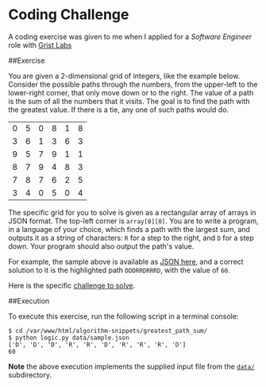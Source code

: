 Coding Challenge
================

A coding exercise was given to me when I applied for a *Software Engineer* role with [Grist Labs](http://www.getgrist.com/)

##Exercise

You are given a 2-dimensional grid of integers, like the example below. Consider the possible paths through the numbers, from the upper-left to the lower-right corner, that only move down or to the right. The value of a path is the sum of all the numbers that it visits. The goal is to find the path with the greatest value. If there is a tie, any one of such paths would do.

<table>
  <tbody>
    <tr>
      <td>0</td>
      <td>5</td>
      <td>0</td>
      <td>8</td>
      <td>1</td>
      <td>8</td>
    </tr>
    <tr>
      <td>3</td>
      <td>6</td>
      <td>1</td>
      <td>3</td>
      <td>6</td>
      <td>3</td>
    </tr>
    <tr>
      <td>9</td>
      <td>5</td>
      <td>7</td>
      <td>9</td>
      <td>1</td>
      <td>1</td>
    </tr>
    <tr>
      <td>8</td>
      <td>7</td>
      <td>9</td>
      <td>4</td>
      <td>8</td>
      <td>3</td>
    </tr>
    <tr>
      <td>7</td>
      <td>8</td>
      <td>7</td>
      <td>6</td>
      <td>2</td>
      <td>5</td>
    </tr>
    <tr>
      <td>3</td>
      <td>4</td>
      <td>0</td>
      <td>5</td>
      <td>0</td>
      <td>4</td>
    </tr>
  </tbody>
</table>

The specific grid for you to solve is given as a rectangular array of arrays in JSON format. The top-left corner is `array[0][0]`. You are to write a program, in a language of your choice, which finds a path with the largest sum, and outputs it as a string of characters: `R` for a step to the right, and `D` for a step down. Your program should also output the path's value.

For example, the sample above is available as [JSON here](https://github.com/jeff1evesque/algorithm-snippets/blob/master/greatest_path_sum/data/sample.json), and a correct solution to it is the highlighted path `DDDRRDRRRD`, with the value of `60`.

Here is the specific [challenge to solve](https://github.com/jeff1evesque/algorithm-snippets/blob/master/greatest_path_sum/data/sample2.json).

##Execution

To execute this exercise, run the following script in a terminal console:

```
$ cd /var/www/html/algorithm-snippets/greatest_path_sum/
$ python logic.py data/sample.json
['D', 'D', 'D', 'R', 'R', 'D', 'R', 'R', 'R', 'D']
60
```

**Note** the above execution implements the supplied input file from the [`data/`](https://github.com/jeff1evesque/algorithm-snippets/tree/master/greatest_path_sum/data) subdirectory.
